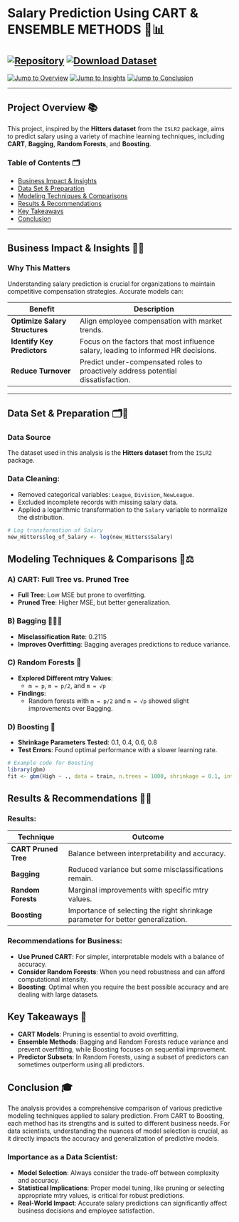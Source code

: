 # Salary Prediction Using CART & ENSEMBLE METHODS 💼📊

[![Repository](https://img.shields.io/badge/View-Repository-blue?style=for-the-badge&logo=github)](https://github.com/devarchanadev/Salary-Prediction-using-CART-Ensemble-Methods)
[![Download Dataset](https://img.shields.io/badge/Download-Dataset-green?style=for-the-badge&logo=kaggle)](https://www.kaggle.com/)
---

[![Jump to Overview](https://img.shields.io/badge/Jump%20to-Overview-orange)](#project-overview-) 
[![Jump to Insights](https://img.shields.io/badge/Jump%20to-Insights%20&%20Recommendations-yellow)](#results--recommendations-) 
[![Jump to Conclusion](https://img.shields.io/badge/Jump%20to-Conclusion-lightblue)](#conclusion-)

---

## Project Overview 📚
This project, inspired by the **Hitters dataset** from the `ISLR2` package, aims to predict salary using a variety of machine learning techniques, including **CART**, **Bagging**, **Random Forests**, and **Boosting**.

### Table of Contents 🗂️
- [Business Impact & Insights](#business-impact--insights-)
- [Data Set & Preparation](#data-set--preparation-)
- [Modeling Techniques & Comparisons](#modeling-techniques--comparisons-)
- [Results & Recommendations](#results--recommendations-)
- [Key Takeaways](#key-takeaways-)
- [Conclusion](#conclusion-)

---

## Business Impact & Insights 💼💡

### Why This Matters
Understanding salary prediction is crucial for organizations to maintain competitive compensation strategies. Accurate models can:

| Benefit | Description |
|---------|-------------|
| **Optimize Salary Structures** | Align employee compensation with market trends. |
| **Identify Key Predictors** | Focus on the factors that most influence salary, leading to informed HR decisions. |
| **Reduce Turnover** | Predict under-compensated roles to proactively address potential dissatisfaction. |


---

## Data Set & Preparation 🗂️🔧

### Data Source
The dataset used in this analysis is the **Hitters dataset** from the `ISLR2` package.

### Data Cleaning:
- Removed categorical variables: `League`, `Division`, `NewLeague`.
- Excluded incomplete records with missing salary data.
- Applied a logarithmic transformation to the `Salary` variable to normalize the distribution.

```r
# Log transformation of Salary
new_Hitters$log_of_Salary <- log(new_Hitters$Salary)
```

## Modeling Techniques & Comparisons 🧠⚖️

### A) CART: Full Tree vs. Pruned Tree
- **Full Tree**: Low MSE but prone to overfitting.
- **Pruned Tree**: Higher MSE, but better generalization.

### B) Bagging 🌳🌳🌳
- **Misclassification Rate**: 0.2115
- **Improves Overfitting**: Bagging averages predictions to reduce variance.

### C) Random Forests 🌲
- **Explored Different mtry Values**:
  - `m = p`, `m = p/2`, and `m = √p`
- **Findings**:
  - Random forests with `m = p/2` and `m = √p` showed slight improvements over Bagging.

### D) Boosting 🚀
- **Shrinkage Parameters Tested**: 0.1, 0.4, 0.6, 0.8
- **Test Errors**: Found optimal performance with a slower learning rate.

```r
# Example code for Boosting
library(gbm)
fit <- gbm(High ~ ., data = train, n.trees = 1000, shrinkage = 0.1, interaction.depth = 3, distribution = "adaboost")
```

## Results & Recommendations 🎯💬

### Results:
| Technique          | Outcome                                               |
|--------------------|-------------------------------------------------------|
| **CART Pruned Tree** | Balance between interpretability and accuracy.        |
| **Bagging**         | Reduced variance but some misclassifications remain. |
| **Random Forests**  | Marginal improvements with specific mtry values.      |
| **Boosting**        | Importance of selecting the right shrinkage parameter for better generalization. |

### Recommendations for Business:
- **Use Pruned CART**: For simpler, interpretable models with a balance of accuracy.
- **Consider Random Forests**: When you need robustness and can afford computational intensity.
- **Boosting**: Optimal when you require the best possible accuracy and are dealing with large datasets.

## Key Takeaways 📝
- **CART Models**: Pruning is essential to avoid overfitting.
- **Ensemble Methods**: Bagging and Random Forests reduce variance and prevent overfitting, while Boosting focuses on sequential improvement.
- **Predictor Subsets**: In Random Forests, using a subset of predictors can sometimes outperform using all predictors.

## Conclusion 🎓
The analysis provides a comprehensive comparison of various predictive modeling techniques applied to salary prediction. From CART to Boosting, each method has its strengths and is suited to different business needs. For data scientists, understanding the nuances of model selection is crucial, as it directly impacts the accuracy and generalization of predictive models.

### Importance as a Data Scientist:
- **Model Selection**: Always consider the trade-off between complexity and accuracy.
- **Statistical Implications**: Proper model tuning, like pruning or selecting appropriate mtry values, is critical for robust predictions.
- **Real-World Impact**: Accurate salary predictions can significantly affect business decisions and employee satisfaction.

